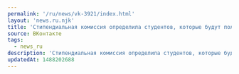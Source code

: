 ```yaml
---
permalink: '/ru/news/vk-3921/index.html'
layout: 'news.ru.njk'
title: 'Стипендиальная комиссия определила студентов, которые будут получать стимулирующую стипендию в…'
source: ВКонтакте
tags:
  - news_ru
description: 'Стипендиальная комиссия определила студентов, которые будут получать стимулирующую стипендию в…'
updatedAt: 1488202688
---
```

